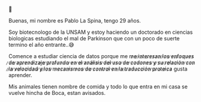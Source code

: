 
🧉

Buenas, mi nombre es Pablo La Spina, tengo 29 años.

Soy biotecnologo de la UNSAM y estoy haciendo un doctorado en ciencias biologicas estudiando el mal de Parkinson que con un poco de suerte termino el año entrante..😅

Comence a estudiar ciencia de datos porque me m̷e̷ ̷i̷n̷t̷e̷r̷e̷s̷a̷n̷ ̷l̷o̷s̷ ̷e̷n̷f̷o̷q̷u̷e̷s̷ ̷d̷e̷ ̷a̷p̷r̷e̷n̷d̷i̷z̷a̷j̷e̷ ̷p̷r̷o̷f̷u̷n̷d̷o̷ ̷e̷n̷ ̷e̷l̷ ̷a̷n̷á̷l̷i̷s̷i̷s̷ ̷d̷e̷l̷ ̷u̷s̷o̷ ̷d̷e̷ ̷c̷o̷d̷o̷n̷e̷s̷ ̷y̷ ̷s̷u̷ ̷r̷e̷l̷a̷c̷i̷ó̷n̷ ̷c̷o̷n̷ ̷l̷a̷ ̷v̷e̷l̷o̷c̷i̷d̷a̷d̷ ̷y̷ ̷l̷o̷s̷ ̷m̷e̷c̷a̷n̷i̷s̷m̷o̷s̷ ̷d̷e̷ ̷c̷o̷n̷t̷r̷o̷l̷ ̷e̷n̷ ̷l̷a̷ ̷t̷r̷a̷d̷u̷c̷c̷i̷ó̷n̷ ̷p̷r̷o̷t̷e̷i̷c̷a̷  gusta aprender.


Mis animales tienen nombre de comida y todo lo que entra en mi casa se vuelve hincha de Boca, estan avisados.
